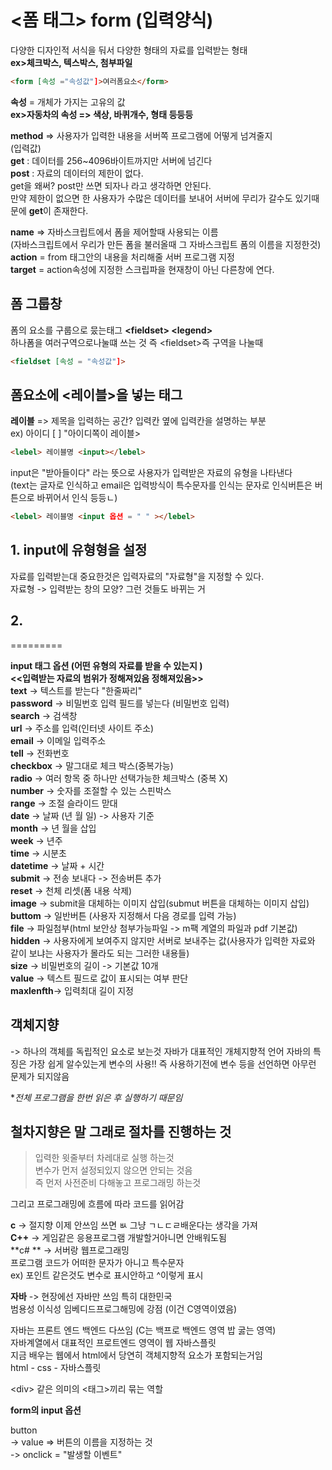# <폼 태그> form (입력양식)
다양한 디자인적 서식을 둬서 다양한 형태의 자료를 입력받는 형태<br>
**ex>체크박스, 텍스박스, 첨부파일**

```html
<form [속성 ="속성값"]>여러폼요소</form>
```
**속성** = 개체가 가지는 고유의 값<br>
**ex>자동차의 속성 => 색상, 바퀴개수, 형태 등등등**

**method** => 사용자가 입력한 내용을 서버쪽 프로그램에 어떻게 넘겨줄지<br>
    (입력값) <br>
    **get** : 데이터를 256~4096바이트까지만 서버에 넘긴다<br>
    **post** : 자료의 데이터의 제한이 없다.<br>
get을 왜써? post만 쓰면 되자나 라고 생각하면 안된다.<br>
만약 제한이 없으면 한 사용자가 수많은 데이터를 보내어 서버에 무리가 갈수도 있기때문에 **get**이 존재한다.

**name** => 자바스크립트에서 폼을 제어할때 사용되는 이름<br>
        (자바스크립트에서 우리가 만든 폼을 불러올때 그 자바스크립트 폼의 이름을 지정한것)<br>
**action** = from 태그안의 내용을 처리해줄 서버 프로그램 지정<br>
**target** = action속성에 지정한 스크립파을 현재창이 아닌 다른창에 연다.

## 폼 그룹창
폼의 요소를 구룹으로 뭈는태그 **\<fieldset\> \<legend\>**<br>
하나폼을 여러구역으로나눌떄 쓰는 것 즉 \<fieldset\>즉 구역을 나눌때
```html
<fieldset [속성 = "속성값"]>
```
## 폼요소에 <레이블>을 넣는 태그
**레이블** => 제목을 입력하는 공간? 입력칸 옆에 입력칸을 설명하는 부분<br>
ex) 아이디 [   ] "아이디쪽이 레이블>

```html
<lebel> 레이블명 <input></lebel>
```
input은 "받아들이다" 라는 뜻으로 사용자가 입력받은 자료의 유형을 나타낸다<br>
(text는 글자로 인식하고 email은 입력방식이 특수문자를 인식는 문자로 인식버튼은 버튼으로 바뀌어서 인식 등등ㄴ)<br>
```html
<lebel> 레이블명 <input 옵션 = " " ></lebel>
```
## 1. input에 유형형을 설정
자료를 입력받는대 중요한것은 입력자료의 "자료형"을 지정할 수 있다. <br>
자료형 -> 입력받는 창의 모양? 그런 것들도 바뀌는 거

## 2.
=========


**input 태그 옵션 (어떤 유형의 자료를 받을 수 있는지 )**<br>
**<<입력받는 자료의 범위가 정해져있음 정해져있음>>**<br>
**text**     -> 텍스트를 받는다 "한줄짜리"<br>
**password** -> 비밀번호 입력 필드를 넣는다 (비밀번호 입력)<br>
**search**   -> 검색창<br>
**url**      -> 주소를 입력(인터넷 사이트 주소)<br>
**email**    -> 이메일 입력주소 <br>
**tell**     -> 전화번호<br>
**checkbox** -> 말그대로 체크 박스(중복가능)<br>
**radio**    -> 여러 항목 중 하나만 선택가능한 체크박스 (중복 X)<br>
**number**   -> 숫자를 조절할 수 있는 스핀박스<br>
**range**    -> 조절 슬라이드 맏대<br>
**date**     -> 날짜 (년 월 일) -> 사용자 기준<br>
**month**    -> 년 월을 삽입<br>
**week**     -> 년주<br>
**time**     -> 시분초<br>
**datetime** -> 날짜 + 시간<br>
**submit**   -> 전송 보내다 -> 전송버튼 추가<br>
**reset**    -> 천체 리셋(폼 내용 삭제)<br>
**image**    -> submit을 대체하는 이미지 삽입(submut 버튼을 대체하는 이미지 삽입)<br>
**buttom**   -> 일반버튼 (사용자 지정해서 다음 경로를 입력 가능)<br>
**file**     -> 파일첨부(html 보안상 첨부가능파일 -> m팩 계열의 파일과 pdf 기본값)<br>
**hidden**   -> 사용자에게 보여주지 않지만 서버로 보내주는 값(사용자가 입력한 자료와 같이 보냐는 사용자가 몰라도 되는 그러한 내용들)<br>
**size**     -> 비밀번호의 길이 -> 기본값 10개<br>
**value**    -> 텍스트 필드로 값이 표시되는 여부 판단<br>
**maxlenfth**-> 입력최대 길이 지정



## 객체지향
-> 하나의 객체를 독립적인 요소로 보는것
자바가 대표적인 개체지향적 언어 자바의 특징은 가장 쉽게 알수있는게 변수의 사용!!
즉 사용하기전에 변수 등을 선언하면 아무런 문제가 되지않음 



**전체 프로그램을 한번 읽은 후 실행하기 때문임*

## 철차지향은 말 그래로 절차를 진행하는 것 

> 입력한 윗줄부터 차레대로 실행 하는것<br>
변수가 먼저 설정되있지 않으면 안되는 것음<br>
즉 먼저 사전준비 다해놓고 프로그래밍 하는것<br>


그리고 프로그래밍에 흐름에 따라 코드를 읽어감


**c**   -> 절지향 이제 안쓰임 쓰면 ㅄ 그냥 ㄱㄴㄷㄹ배운다는 생각을 가져<br>
**C++** -> 게임같은 응용프로그램 개발할거아니면 안배워도됨<br>
**c# **  -> 서버랑 웹프로그래밍  <br>
프로그램 코드가 어떠한 문자가 아니고 특수문자<br>
ex) 포인트 같은것도 변수로 표시안하고 ^이렇게 표시<br>

**자바** -> 현장에선 자바만 쓰임 특히 대한민국<br>
범용성 이식성 임베디드프로그해밍에 강점 (이건 C영역이였음)<br>

자바는 프론트 엔드 백엔드 다쓰임 (C는 백프로 백엔드 영역 밥 굻는 영역)<br>
자바계열에서 대표적인 프로트엔드 영역이 웹 자바스플릿<br>
지금 배우는 웹에서 html에서 당연히 객체지향적 요소가 포함되는거임<br> 
html - css - 자바스플릿

\<div\> 같은 의미의 <태그>끼리 묶는 역할

**form의 input 옵션**<br>

button     
 -> value => 버튼의 이름을 지정하는 것<br>
 -> onclick = "발생할 이벤트"




















































